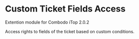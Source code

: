 Custom Ticket Fields Access
================================
Extention module for Combodo iTop 2.0.2

Access rights to fields of the ticket based on custom conditions.
